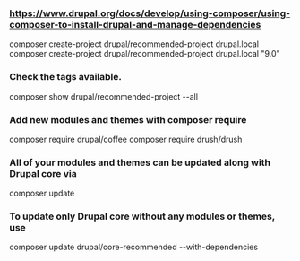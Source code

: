 ### https://www.drupal.org/docs/develop/using-composer/using-composer-to-install-drupal-and-manage-dependencies
composer create-project drupal/recommended-project drupal.local
composer create-project drupal/recommended-project drupal.local "9.0"

### Check the tags available.
composer show drupal/recommended-project --all

### Add new modules and themes with composer require
composer require drupal/coffee
composer require drush/drush

### All of your modules and themes can be updated along with Drupal core via
composer update

### To update only Drupal core without any modules or themes, use
composer update drupal/core-recommended --with-dependencies